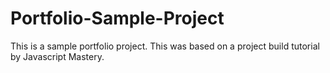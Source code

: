 # Portfolio-Sample-Project
This is a sample portfolio project.  This was based on a project build tutorial by Javascript Mastery.  
